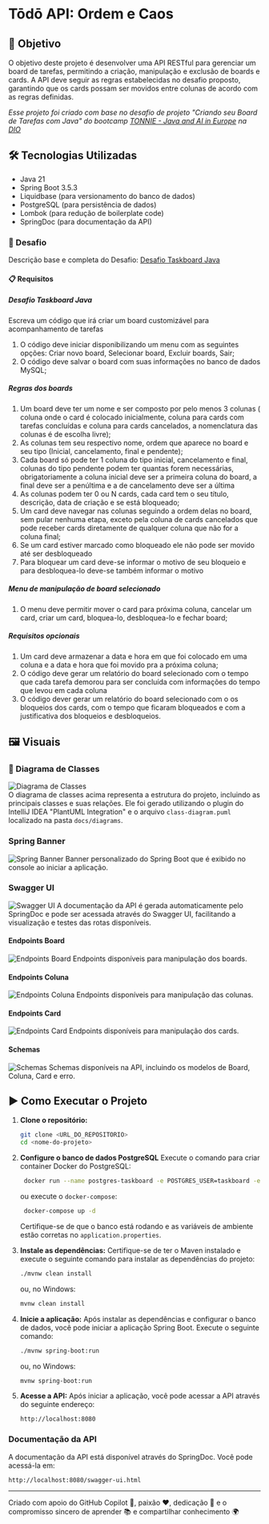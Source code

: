 # Tōdō API: Ordem e Caos

## 🎯 Objetivo

O objetivo deste projeto é desenvolver uma API RESTful para gerenciar um board de tarefas, permitindo a criação, 
manipulação e exclusão de boards e cards. A API deve seguir as regras estabelecidas no desafio proposto, 
garantindo que os cards possam ser movidos entre colunas de acordo com as regras definidas.

*Esse projeto foi criado com base no desafio de projeto "Criando seu Board de Tarefas com Java" do bootcamp
[TONNIE - Java and AI in Europe] na [DIO]*

## 🛠️ Tecnologias Utilizadas
- Java 21
- Spring Boot 3.5.3 
- Liquidbase (para versionamento do banco de dados)
- PostgreSQL (para persistência de dados)
- Lombok (para redução de boilerplate code)
- SpringDoc (para documentação da API)

### 🚀 Desafio
Descrição base e completa do Desafio: [Desafio Taskboard Java]

#### 📋 Requisitos

##### Desafio Taskboard Java
Escreva um código que irá criar um board customizável para acompanhamento de tarefas
1. O código deve iniciar disponibilizando um menu com as seguintes opções: Criar novo board, Selecionar board, Excluir boards, Sair;
2. O código deve salvar o board com suas informações no banco de dados MySQL;

##### Regras dos boards
1. Um board deve ter um nome e ser composto por pelo menos 3 colunas ( coluna onde o card é colocado inicialmente, coluna para cards com tarefas concluídas e coluna para cards cancelados, a nomenclatura das colunas é de escolha livre);
2. As colunas tem seu respectivo nome, ordem que aparece no board e seu tipo (Inicial, cancelamento, final e pendente);
3. Cada board só pode ter 1 coluna do tipo inicial, cancelamento e final, colunas do tipo pendente podem ter quantas forem necessárias, obrigatoriamente a coluna inicial deve ser a primeira coluna do board, a final deve ser a penúltima e a de cancelamento deve ser a última
4. As colunas podem ter 0 ou N cards, cada card tem o seu título, descrição, data de criação e se está bloqueado;
5. Um card deve navegar nas colunas seguindo a ordem delas no board, sem pular nenhuma etapa, exceto pela coluna de cards cancelados que pode receber cards diretamente de qualquer coluna que não for a coluna final;
6. Se um card estiver marcado como bloqueado ele não pode ser movido até ser desbloqueado
7. Para bloquear um card deve-se informar o motivo de seu bloqueio e para desbloquea-lo deve-se também informar o motivo

##### Menu de manipulação de board selecionado
1. O menu deve permitir mover o card para próxima coluna, cancelar um card, criar um card, bloquea-lo, desbloquea-lo e fechar board;

##### Requisitos opcionais
1. Um card deve armazenar a data e hora em que foi colocado em uma coluna e a data e hora que foi movido pra a próxima coluna;
2. O código deve gerar um relatório do board selecionado com o tempo que cada tarefa demorou para ser concluída com informações do tempo que levou em cada coluna
3. O código dever gerar um relatório do board selecionado com o os bloqueios dos cards, com o tempo que ficaram bloqueados e com a justificativa dos bloqueios e desbloqueios.

## 🖼️ Visuais

### 📐 Diagrama de Classes
![Diagrama de Classes](docs/images/class-diagram.png)  
O diagrama de classes acima representa a estrutura do projeto, incluindo as principais classes e suas relações.
Ele foi gerado utilizando o plugin do IntelliJ IDEA "PlantUML Integration" e o arquivo `class-diagram.puml` localizado na pasta `docs/diagrams`.

### Spring Banner
![Spring Banner](docs/images/spring-banner.png)
Banner personalizado do Spring Boot que é exibido no console ao iniciar a aplicação.

### Swagger UI
![Swagger UI](docs/images/swagger.png)
A documentação da API é gerada automaticamente pelo SpringDoc e pode ser acessada através do Swagger UI,
facilitando a visualização e testes das rotas disponíveis.

#### Endpoints Board
![Endpoints Board](docs/images/class-diagram.png)
Endpoints disponíveis para manipulação dos boards.

#### Endpoints Coluna
![Endpoints Coluna](docs/images/swagger-endpoints-coluna.png)
Endpoints disponíveis para manipulação das colunas.

#### Endpoints Card
![Endpoints Card](docs/images/swagger-endpoints-card.png)
Endpoints disponíveis para manipulação dos cards.

#### Schemas
![Schemas](docs/images/swagger-schemas.png)
Schemas disponíveis na API, incluindo os modelos de Board, Coluna, Card e erro.

## ▶️ Como Executar o Projeto

1. **Clone o repositório:**
   ```sh
   git clone <URL_DO_REPOSITORIO>
   cd <nome-do-projeto>
   ```

2. **Configure o banco de dados PostgreSQL**
   Execute o comando para criar container Docker do PostgreSQL:
   ```sh
    docker run --name postgres-taskboard -e POSTGRES_USER=taskboard -e POSTGRES_PASSWORD=taskboard -e POSTGRES_DB=taskboard -p 5432:5432 -d postgres
    ```
   ou execute o `docker-compose`:
   ```sh
    docker-compose up -d
    ```
   
   Certifique-se de que o banco está rodando e as variáveis de ambiente estão corretas no `application.properties`.

3. **Instale as dependências:**
   Certifique-se de ter o Maven instalado e execute o seguinte comando para instalar as dependências do projeto:
   ```sh
   ./mvnw clean install
   ```
   ou, no Windows:
   ```sh
   mvnw clean install
   ```
 
5. **Inicie a aplicação:**
   Após instalar as dependências e configurar o banco de dados, você pode iniciar a aplicação Spring Boot. Execute o seguinte comando:
   ```sh
   ./mvnw spring-boot:run
   ```
   ou, no Windows:
   ```sh
   mvnw spring-boot:run
   ```
   
6. **Acesse a API:**
   Após iniciar a aplicação, você pode acessar a API através do seguinte endereço:
   ```
   http://localhost:8080
   ```

### Documentação da API
A documentação da API está disponível através do SpringDoc. Você pode acessá-la em:
```
http://localhost:8080/swagger-ui.html
```

---
Criado com apoio do GitHub Copilot 🤖, paixão ❤️, dedicação 💪 e o compromisso sincero de aprender 📚 e compartilhar conhecimento 🌍


[DIO]: https://www.dio.me/sign-up?ref=WQ0TRWQ8E1
[TONNIE - Java and AI in Europe]: https://www.dio.me/bootcamp/tonnie-java-and-ai-europe?ref=WQ0TRWQ8E1
[Desafio Taskboard Java]: https://github.com/digitalinnovationone/exercicios-java-basico/blob/main/projetos/4%20-%20T%C3%A9cnicas%20Avan%C3%A7adas%2C%20Padr%C3%B5es%20e%20Persist%C3%AAncia%20(Literalmente).md